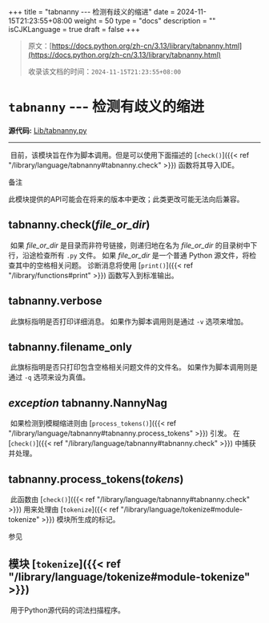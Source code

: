 +++
title = "tabnanny --- 检测有歧义的缩进"
date = 2024-11-15T21:23:55+08:00
weight = 50
type = "docs"
description = ""
isCJKLanguage = true
draft = false
+++

> 原文：[https://docs.python.org/zh-cn/3.13/library/tabnanny.html](https://docs.python.org/zh-cn/3.13/library/tabnanny.html)
>
> 收录该文档的时间：`2024-11-15T21:23:55+08:00`

# `tabnanny` --- 检测有歧义的缩进

**源代码:** [Lib/tabnanny.py](https://github.com/python/cpython/tree/3.13/Lib/tabnanny.py)

------

​	目前，该模块旨在作为脚本调用。但是可以使用下面描述的 [`check()`]({{< ref "/library/language/tabnanny#tabnanny.check" >}}) 函数将其导入IDE。

​备注
 

​	此模块提供的API可能会在将来的版本中更改；此类更改可能无法向后兼容。

## tabnanny.**check**(*file_or_dir*)

​	如果 *file_or_dir* 是目录而非符号链接，则递归地在名为 *file_or_dir* 的目录树中下行，沿途检查所有 `.py` 文件。 如果 *file_or_dir* 是一个普通 Python 源文件，将检查其中的空格相关问题。 诊断消息将使用 [`print()`]({{< ref "/library/functions#print" >}}) 函数写入到标准输出。

## tabnanny.**verbose**

​	此旗标指明是否打印详细消息。 如果作为脚本调用则是通过 `-v` 选项来增加。

## tabnanny.**filename_only**

​	此旗标指明是否只打印包含空格相关问题文件的文件名。 如果作为脚本调用则是通过 `-q` 选项来设为真值。

## *exception* tabnanny.**NannyNag**

​	如果检测到模糊缩进则由 [`process_tokens()`]({{< ref "/library/language/tabnanny#tabnanny.process_tokens" >}}) 引发。 在 [`check()`]({{< ref "/library/language/tabnanny#tabnanny.check" >}}) 中捕获并处理。

## tabnanny.**process_tokens**(*tokens*)

​	此函数由 [`check()`]({{< ref "/library/language/tabnanny#tabnanny.check" >}}) 用来处理由 [`tokenize`]({{< ref "/library/language/tokenize#module-tokenize" >}}) 模块所生成的标记。

​参见
## 模块 [`tokenize`]({{< ref "/library/language/tokenize#module-tokenize" >}})

​	用于Python源代码的词法扫描程序。
